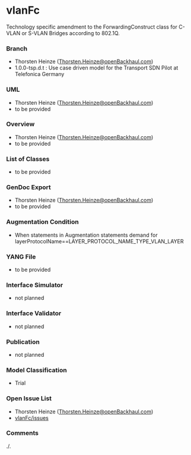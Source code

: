 # vlanFc
Technology specific amendment to the ForwardingConstruct class for C-VLAN or S-VLAN Bridges according to 802.1Q.

### Branch
- Thorsten Heinze (Thorsten.Heinze@openBackhaul.com)
- 1.0.0-tsp.d.t : Use case driven model for the Transport SDN Pilot at Telefonica Germany

### UML
- Thorsten Heinze (Thorsten.Heinze@openBackhaul.com)
- to be provided

### Overview 
- Thorsten Heinze (Thorsten.Heinze@openBackhaul.com)
- to be provided

### List of Classes
- to be provided

### GenDoc Export
- Thorsten Heinze (Thorsten.Heinze@openBackhaul.com)
- to be provided

### Augmentation Condition
- When statements in Augmentation statements demand for layerProtocolName==LAYER_PROTOCOL_NAME_TYPE_VLAN_LAYER

### YANG File
- to be provided

### Interface Simulator
- not planned 

### Interface Validator
- not planned

### Publication
- not planned

### Model Classification
- Trial

### Open Issue List
- Thorsten Heinze (Thorsten.Heinze@openBackhaul.com)
- [vlanFc/issues](../../issues)

### Comments
./.
